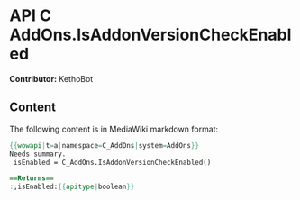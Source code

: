 # API C AddOns.IsAddonVersionCheckEnabled

**Contributor:** KethoBot

## Content

The following content is in MediaWiki markdown format:

```mediawiki
{{wowapi|t=a|namespace=C_AddOns|system=AddOns}}
Needs summary.
 isEnabled = C_AddOns.IsAddonVersionCheckEnabled()

==Returns==
:;isEnabled:{{apitype|boolean}}
```